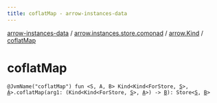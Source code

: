```yaml
---
title: coflatMap - arrow-instances-data
---
```


[arrow-instances-data](../../index.html) / [arrow.instances.store.comonad](../index.html) / [arrow.Kind](index.html) / [coflatMap](./coflat-map.html)

# coflatMap

`@JvmName("coflatMap") fun <S, A, B> Kind<Kind<ForStore, `[`S`](coflat-map.html#S)`>, `[`A`](coflat-map.html#A)`>.coflatMap(arg1: (Kind<Kind<ForStore, `[`S`](coflat-map.html#S)`>, `[`A`](coflat-map.html#A)`>) -> `[`B`](coflat-map.html#B)`): Store<`[`S`](coflat-map.html#S)`, `[`B`](coflat-map.html#B)`>`